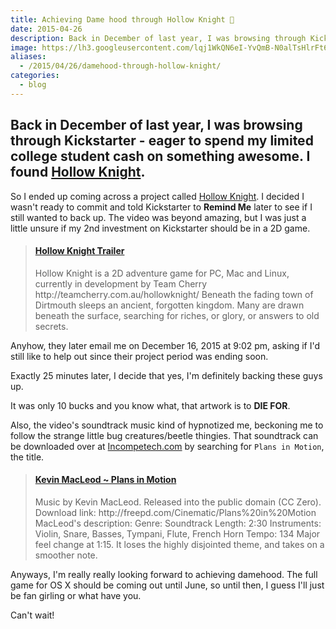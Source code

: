```yaml
---
title: Achieving Dame hood through Hollow Knight 👾
date: 2015-04-26
description: Back in December of last year, I was browsing through Kickstarter - eager to spend my limited college student cash on something awesome. I found Hollow Knight.
image: https://lh3.googleusercontent.com/lqj1WkQN6eI-YvQmB-N0alTsHlrFt6If1gcgWa72_HPAXgxyPbePc6apxLdrJwPWadF7RO-ItrFh-MJBzYTozdTAewhrc7DDTDEXT1AHw9DLhogQWolKcJJDBSAEtCKODEilom02Ne0syxW6nyUd_buUbk4maTQ_69hJ_rK1dcsn_AjfO_ven5E0IUbD0oK-cPpqXU6lirqV3Pk8a7puG3VhjInwLcqeXSxLfSlnwYpauUNYlJ6J0vRdlc66LUNF9wiLzam3qFOgh-h9bEA-csGzl6tTFvXuhff5MfifXXAQkuYZGxHYWkxu1xTCdnhLoFnPa2gNj7dIYp8UUx4lH1cnRUsDkP_fHXpPOYL50VFJg6Im6i-R2SYFtezLy9sxZ1jWyRbJPvqzztjmRLB9ghff_3Vqrp78R72Q9-C_0j6uN59ofmLCLHvtMB2HTwQJW7tb5ee1q4mhhixCH4z71bbJ2C4J5e9RrzQUttXf7LM2IeFX7ZDNN11VkKgmuLc1dWTi4kwB2j0YDsNhof7b6wbjQ7BWYIcqx6wW1My-XIplcyZlrxGYftdvauMHpMWbZEuRejOyPHA36KuOQ778PZv9aqWa6O1Np-oTfUzXb-CCgr6UC3mwjdHkp9e0VJui=w293-h220-no
aliases:
  - /2015/04/26/damehood-through-hollow-knight/
categories:
  - blog
---
```


## Back in December of last year, I was browsing through Kickstarter - eager to spend my limited college student cash on something awesome. I found [Hollow Knight](https://www.kickstarter.com/projects/11662585/hollow-knight 'Hollow Knight').

So I ended up coming across a project called [Hollow Knight](https://www.kickstarter.com/projects/11662585/hollow-knight 'Hollow Knight'). I decided I wasn't ready to commit and told Kickstarter to **Remind Me** later to see if I still wanted to back up. The video was beyond amazing, but I was just a little unsure if my 2nd investment on Kickstarter should be in a 2D game.

<blockquote class="embedly-card"><h4><a href="https://www.youtube.com/watch?v=Y2amTl5lBYM">Hollow Knight Trailer</a></h4><p>Hollow Knight is a 2D adventure game for PC, Mac and Linux, currently in development by Team Cherry http://teamcherry.com.au/hollowknight/ Beneath the fading town of Dirtmouth sleeps an ancient, forgotten kingdom. Many are drawn beneath the surface, searching for riches, or glory, or answers to old secrets.</p></blockquote>
<script async src="//cdn.embedly.com/widgets/platform.js" charset="UTF-8"></script>

Anyhow, they later email me on December 16, 2015 at 9:02 pm, asking if I'd still like to help out since their project period was ending soon.

Exactly 25 minutes later, I decide that yes, I'm definitely backing these guys up.

It was only 10 bucks and you know what, that artwork is to **DIE FOR**.

Also, the video's soundtrack music kind of hypnotized me, beckoning me to follow the strange little bug creatures/beetle thingies. That soundtrack can be downloaded over at [Incompetech.com](https://incompetech.com/music/royalty-free/ 'Incompetech') by searching for `Plans in Motion`, the title.

<blockquote class="embedly-card"><h4><a href="https://www.youtube.com/watch?v=742XMxswT5Q">Kevin MacLeod ~ Plans in Motion</a></h4><p>Music by Kevin MacLeod. Released into the public domain (CC Zero). Download link: http://freepd.com/Cinematic/Plans%20in%20Motion MacLeod's description: Genre: Soundtrack Length: 2:30 Instruments: Violin, Snare, Basses, Tympani, Flute, French Horn Tempo: 134 Major feel change at 1:15. It loses the highly disjointed theme, and takes on a smoother note.</p></blockquote>
<script async src="//cdn.embedly.com/widgets/platform.js" charset="UTF-8"></script>

Anyways, I'm really really looking forward to achieving damehood. The full game for OS X should be coming out until June, so until then, I guess I'll just be fan girling or what have you.

Can't wait!

